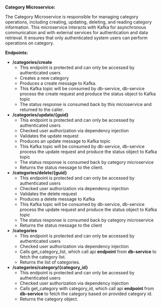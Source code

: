 **Category Microservice:**

The Category Microservice is responsible for managing category operations, including creating, updating, deleting, and reading category information. This microservice interacts with Kafka for asynchronous communication and with external services for authentication and data retrieval. It ensures that only authenticated system users can perform operations on category.

**Endpoints:**

- **/categories/create**
  - This endpoint is protected and can only be accessed by authenticated users
  - Creates a new category
  - Produces a create message to Kafka.
  - This Kafka topic will be consumed by db-service, db-service process the create request and produce the status object to Kafka topic
  - The status response is consumed back by this microservice and returned to the caller.
- **/categories/update/{guid}**
  - This endpoint is protected and can only be accessed by authenticated users
  - Checked user authorization via dependency injection
  - Validates the update request
  - Produces an update message to Kafka topic
  - This Kafka topic will be consumed by db-service, db-service process the update request and produce the status object to Kafka topic
  - The status response is consumed back by category microservice
  - Returns the status message to the client.
- **/categories/delete/{guid}**
  - This endpoint is protected and can only be accessed by authenticated users
  - Checked user authorization via dependency injection
  - Validates the delete request
  - Produces a delete message to Kafka
  - This Kafka topic will be consumed by db-service, db-service process the update request and produce the status object to Kafka topic
  - The status response is consumed back by category microservice
  - Returns the status message to the client
- **/categories**
  - This endpoint is protected and can only be accessed by authenticated users
  - Checked user authorization via dependency injection
  - Calls get_category_list, which call api **endpoint** from **db-service** to fetch the category list.
  - Returns the list of categories.
- **/categories/category/{category_id}**
  - This endpoint is protected and can only be accessed by authenticated users
  - Checked user authorization via dependency injection
  - Calls get_category with category_id, which call api **endpoint** from **db-service** to fetch the category based on provided category id.
  - Returns the category object.